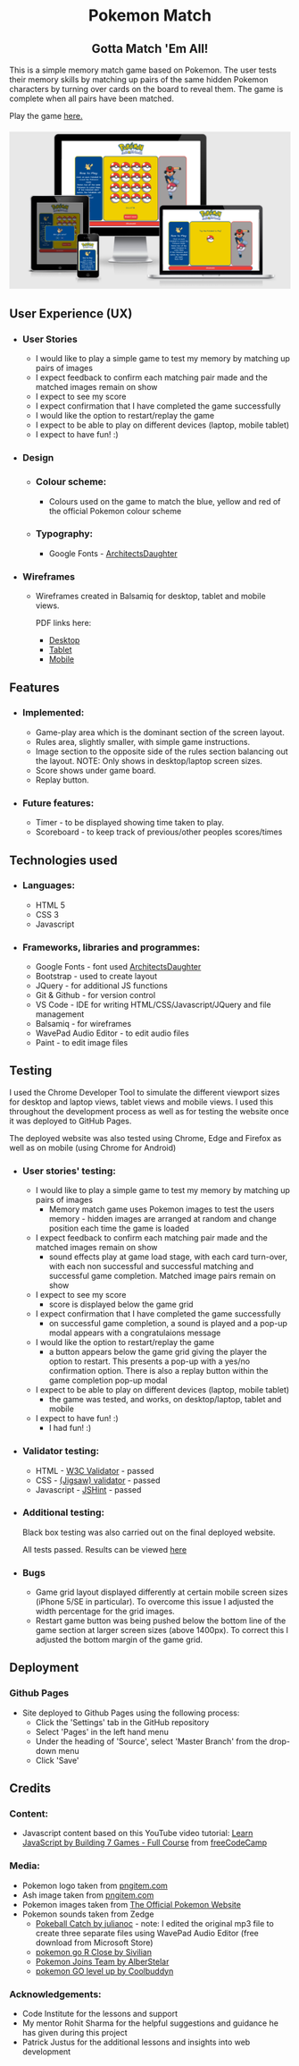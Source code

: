 <h1 align="center">Pokemon Match</h1>
<h2 align="center">Gotta Match 'Em All!</h2>

This is a simple memory match game based on Pokemon. The user tests their memory skills by matching up pairs of the same hidden Pokemon characters by turning over cards on the board to reveal them. The game is complete when all pairs have been matched.

Play the game [here.](https://danbob81.github.io/Pokemon_Match/)

<h4 align="center"><img src="docs/readme_items/multi_device_look.png" alt="site image"></h4>

## User Experience (UX) 
- ### User Stories
    - I would like to play a simple game to test my memory by matching up pairs of images
    - I expect feedback to confirm each matching pair made and the matched images remain on show
    - I expect to see my score
    - I expect confirmation that I have completed the game successfully
    - I would like the option to restart/replay the game 
    - I expect to be able to play on different devices (laptop, mobile tablet)
    - I expect to have fun! :)

- ### Design
    - ### Colour scheme:
        - Colours used on the game to match the blue, yellow and red of the official Pokemon colour scheme
    - ### Typography:
        - Google Fonts - [ArchitectsDaughter](https://bit.ly/3EwQP1N)

- ### Wireframes

    - Wireframes created in Balsamiq for desktop, tablet and mobile views.

        PDF links here:
        - [Desktop](docs/readme_items/pokemon_match_wireframe_desktop.pdf)
        - [Tablet](docs/readme_items/pokemon_match_wireframe_tablet.pdf)
        - [Mobile](docs/readme_items/pokemon_match_wireframe_mobile.pdf)

## Features

- ### Implemented:
    - Game-play area which is the dominant section of the screen layout.
    - Rules area, slightly smaller, with simple game instructions.
    - Image section to the opposite side of the rules section balancing out the layout. NOTE: Only shows in desktop/laptop screen sizes.
    - Score shows under game board.
    - Replay button.

- ### Future features:
    - Timer - to be displayed showing time taken to play.
    - Scoreboard - to keep track of previous/other peoples scores/times

## Technologies used

- ### Languages:
    - HTML 5
    - CSS 3
    - Javascript

- ### Frameworks, libraries and programmes:
    - Google Fonts - font used [ArchitectsDaughter](https://bit.ly/3EwQP1N)
    - Bootstrap - used to create layout
    - JQuery - for additional JS functions
    - Git & Github - for version control
    - VS Code - IDE for writing HTML/CSS/Javascript/JQuery and file management
    - Balsamiq - for wireframes
    - WavePad Audio Editor - to edit audio files
    - Paint -  to edit image files
    
## Testing

I used the Chrome Developer Tool to simulate the different viewport sizes for desktop and laptop views, tablet views and mobile views. I used this throughout the development process as well as for testing the website once it was deployed to GitHub Pages.

The deployed website was also tested using Chrome, Edge and Firefox as well as on mobile (using Chrome for Android)

- ### User stories' testing:
    - I would like to play a simple game to test my memory by matching up pairs of images
        - Memory match game uses Pokemon images to test the users memory - hidden images are arranged at random and change position each time the game is loaded
    - I expect feedback to confirm each matching pair made and the matched images remain on show
        - sound effects play at game load stage, with each card turn-over, with each non successful and successful matching and successful game completion. Matched image pairs remain on show
    - I expect to see my score
        - score is displayed below the game grid
    - I expect confirmation that I have completed the game successfully
        - on successful game completion, a sound is played and a pop-up modal appears with a congratulaions message
    - I would like the option to restart/replay the game 
        - a button appears below the game grid giving the player the option to restart. This presents a pop-up with a yes/no confirmation option. There is also a replay button within the game completion pop-up modal
    - I expect to be able to play on different devices (laptop, mobile tablet)
        - the game was tested, and works, on desktop/laptop, tablet and mobile
    - I expect to have fun! :)
        - I had fun! :)

- ### Validator testing:
    - HTML - [W3C Validator](https://bit.ly/31qLrPD) - passed
    - CSS - [(Jigsaw) validator](https://bit.ly/3F29Zg1) - passed
    - Javascript - [JSHint](https://jshint.com/) - passed
- ### Additional testing:
    Black box testing was also carried out on the final deployed website.
    
    All tests passed. Results can be viewed [here](docs/readme_items/website_test_plan.pdf)

- ### Bugs
    - Game grid layout displayed differently at certain mobile screen sizes (iPhone 5/SE in particular). To overcome this issue I adjusted the width percentage for the grid images.
    - Restart game button was being pushed below the bottom line of the game section at larger screen sizes (above 1400px). To correct this I adjusted the bottom margin of the game grid.

## Deployment
### Github Pages
- Site deployed to Github Pages using the following process:
    - Click the 'Settings' tab in the GitHub repository
    - Select 'Pages' in the left hand menu
    - Under the heading of 'Source', select 'Master Branch' from the drop-down menu
    - Click 'Save'


## Credits

### Content:
- Javascript content based on this YouTube video tutorial: [Learn JavaScript by Building 7 Games - Full Course](https://bit.ly/3D45TUl) 
from [freeCodeCamp](https://bit.ly/3bZtVE8) 
 
### Media:
- Pokemon logo taken from [pngitem.com](https://bit.ly/2ZPHsvp)
- Ash image taken from [pngitem.com](https://bit.ly/3jWp1Mf)
- Pokemon images taken from [The Official Pokemon Website](https://bit.ly/3w0eDIa)
- Pokemon sounds taken from Zedge 
    - [Pokeball Catch by julianoc](https://bit.ly/3pX7PtN) - note: I edited the original mp3 file to create three separate files using WavePad Audio Editor (free download from Microsoft Store)
    - [pokemon go R Close by Sivilian](https://bit.ly/3bt0bPF)
    - [Pokemon Joins Team by AlberStelar](https://bit.ly/3mArm12)
    - [pokemon GO level up by Coolbuddyn](https://bit.ly/3BtOToV)

### Acknowledgements:
- Code Institute for the lessons and support
- My mentor Rohit Sharma for the helpful suggestions and guidance he has given during this project
- Patrick Justus for the additional lessons and insights into web development

